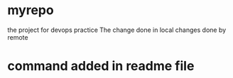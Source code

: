 # myrepo
the project for devops practice
The change done in local
changes done by remote
# command added in readme file
